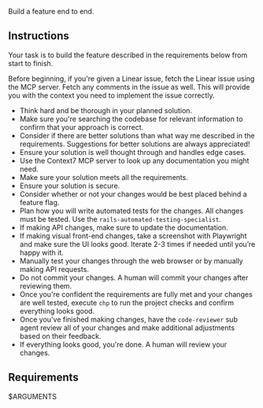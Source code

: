 Build a feature end to end.

## Instructions
Your task is to build the feature described in the requirements below from start to finish.

Before beginning, if you're given a Linear issue, fetch the Linear issue using the MCP server. Fetch any
comments in the issue as well. This will provide you with the context you need to implement the issue correctly.

- Think hard and be thorough in your planned solution.
- Make sure you're searching the codebase for relevant information to confirm that your approach is correct.
- Consider if there are better solutions than what way me described in the requirements. Suggestions for better solutions are always appreciated!
- Ensure your solution is well thought through and handles edge cases.
- Use the Context7 MCP server to look up any documentation you might need.
- Make sure your solution meets all the requirements.
- Ensure your solution is secure.
- Consider whether or not your changes would be best placed behind a feature flag.
- Plan how you will write automated tests for the changes. All changes must be tested. Use the `rails-automated-testing-specialist`.
- If making API changes, make sure to update the documentation.
- If making visual front-end changes, take a screenshot with Playwright and make sure the UI looks good. Iterate 2-3 times if needed until you’re happy with it.
- Manually test your changes through the web browser or by manually making API requests.
- Do not commit your changes. A human will commit your changes after reviewing them.
- Once you're confident the requirements are fully met and your changes are well tested, execute `chp` to run the project checks and confirm everything looks good.
- Once you've finished making changes, have the `code-reviewer` sub agent review all of your changes and make additional adjustments based on their feedback.
- If everything looks good, you're done. A human will review your changes.

## Requirements
$ARGUMENTS
